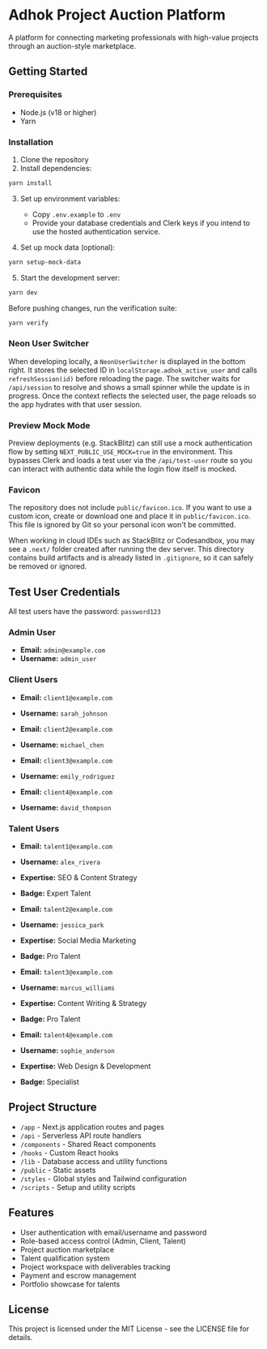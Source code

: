 # Adhok Project Auction Platform

A platform for connecting marketing professionals with high-value projects through an auction-style marketplace.

## Getting Started

### Prerequisites

- Node.js (v18 or higher)
- Yarn

### Installation

1. Clone the repository
2. Install dependencies:

```bash
yarn install
```

3. Set up environment variables:
   - Copy `.env.example` to `.env`
   - Provide your database credentials and Clerk keys if you intend to use the
     hosted authentication service.

4. Set up mock data (optional):

```bash
yarn setup-mock-data
```

5. Start the development server:

```bash
yarn dev
```

Before pushing changes, run the verification suite:

```bash
yarn verify
```

### Neon User Switcher

When developing locally, a `NeonUserSwitcher` is displayed in the bottom right. It stores the selected ID in `localStorage.adhok_active_user` and calls `refreshSession(id)` before reloading the page. The switcher waits for `/api/session` to resolve and shows a small spinner while the update is in progress. Once the context reflects the selected user, the page reloads so the app hydrates with that user session.


### Preview Mock Mode

Preview deployments (e.g. StackBlitz) can still use a mock authentication flow
by setting `NEXT_PUBLIC_USE_MOCK=true` in the environment. This bypasses Clerk
and loads a test user via the `/api/test-user` route so you can interact with
authentic data while the login flow itself is mocked.

### Favicon

The repository does not include `public/favicon.ico`. If you want to use a
custom icon, create or download one and place it in `public/favicon.ico`. This
file is ignored by Git so your personal icon won't be committed.

When working in cloud IDEs such as StackBlitz or Codesandbox, you may see a `.next/` folder created after running the dev server. This directory contains build artifacts and is already listed in `.gitignore`, so it can safely be removed or ignored.

## Test User Credentials

All test users have the password: `password123`

### Admin User
- **Email:** `admin@example.com`
- **Username:** `admin_user`

### Client Users
- **Email:** `client1@example.com`
- **Username:** `sarah_johnson`

- **Email:** `client2@example.com`
- **Username:** `michael_chen`

- **Email:** `client3@example.com`
- **Username:** `emily_rodriguez`

- **Email:** `client4@example.com`
- **Username:** `david_thompson`

### Talent Users
- **Email:** `talent1@example.com`
- **Username:** `alex_rivera`
- **Expertise:** SEO & Content Strategy
- **Badge:** Expert Talent

- **Email:** `talent2@example.com`
- **Username:** `jessica_park`
- **Expertise:** Social Media Marketing
- **Badge:** Pro Talent

- **Email:** `talent3@example.com`
- **Username:** `marcus_williams`
- **Expertise:** Content Writing & Strategy
- **Badge:** Pro Talent

- **Email:** `talent4@example.com`
- **Username:** `sophie_anderson`
- **Expertise:** Web Design & Development
- **Badge:** Specialist


## Project Structure

- `/app` - Next.js application routes and pages
- `/api` - Serverless API route handlers
- `/components` - Shared React components
- `/hooks` - Custom React hooks
- `/lib` - Database access and utility functions
- `/public` - Static assets
- `/styles` - Global styles and Tailwind configuration
- `/scripts` - Setup and utility scripts

## Features

- User authentication with email/username and password
- Role-based access control (Admin, Client, Talent)
- Project auction marketplace
- Talent qualification system
- Project workspace with deliverables tracking
- Payment and escrow management
- Portfolio showcase for talents

## License

This project is licensed under the MIT License - see the LICENSE file for details.